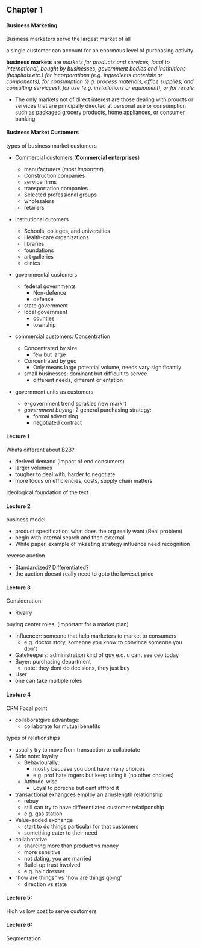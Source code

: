 ## Chapter 1

#### Business Marketing

Business marketers serve the largest market of all

a single customer can account for an enormous level of purchasing activity

**business markets** are *markets for products and services, local to international, bought by businesses, government bodies and institutions (hospitals etc.) for incorporations (e.g. ingredients materials or components), for consumption (e.g. process materials, office supplies, and consulting servicces), for use (e.g. installations or equipment), or for resale.*

- The only markets not of direct interest are those dealing with proucts or services that are principally directed at personal use or consumption such as packaged grocery products, home appliances, or consumer banking

#### Business Market Customers

types of business market customers

- Commercial customers (**Commercial enterprises**)
  - manufacturers (*most important*)
  - Construction companies
  - service firms
  - transportation companies
  - Selected professional groups
  - wholesalers
  - retailers
- institutional cutomers
  - Schools, colleges, and universities
  - Health-care organizations
  - libraries
  - foundations
  - art galleries
  - clinics
- governmental customers
  - federal governments
    - Non-defence
    - defense
  - state government
  - local government
    - counties
    - township

- commercial customers: Concentration
  - Concentrated by size
    - few but large
  - Concentrated by geo
    - Only means large potential volume, needs vary significantly
  - small businesses: dominant but difficult to servce
    - different needs, different orientation
- government units as customers
  - e-government trend sprakles new markrt
  - *government buying*: 2 general purchasing strategy:
    - formal advertising
    - negotiated contract



#### Lecture 1

Whats different about B2B?

- derived demand (impact of end consumers)
- larger volumes
- tougher to deal with, harder to negotiate
- more focus on efficiencies, costs, supply chain matters

Ideological foundation of the text

#### Lecture 2

business model

- product specification: what does the org really want (Real problem)
- begin with internal search and then external
- White paper, example of mkaeting strategy influence need recognition

reverse auction

- Standardized? Differentiated? 
- the auction doesnt really need to goto the loweset price

#### Lecture 3

Consideration:

- Rivalry

buying center roles: (important for a market plan)

- Influencer: someone that help marketers to market to consumers
  - e.g. doctor story, someone you know to convince someone you don't 
- Gatekeepers: administration kind of guy e.g. u cant see ceo today
- Buyer: purchasing department 
  - note: they dont do decisions, they just buy
- User
- one can take multiple roles

#### Lecture 4

CRM Focal point

- collaboratgive advantage:
  - collaborate for mutual benefits

types of relationships

- usually try to move from transaction to collabotate
- Side note: loyalty
  - Behaviourally:
    -  mostly becuase you dont have many choices 
    - e.g. prof hate rogers but keep using it (no other choices)
  - Attitude-wise
    - Loyal to porsche but cant affford it
- transactional exhangces employ an armslength relationship
  - rebuy
  - still can try to have differentiated customer relatiponship
  - e.g. gas station
- Value-added exchange
  - start to do things particular for that customers
  - something cater to their need
- collabotative
  - shareing more than product vs money
  - more sensitive
  - not dating, you are married
  - Build-up trust involved
  - e.g. hair dresser
- "how are things" vs "how are things going"
  - direction vs state



#### Lecture 5:

High vs low cost to serve customers



#### Lecture 6:

Segmentation 